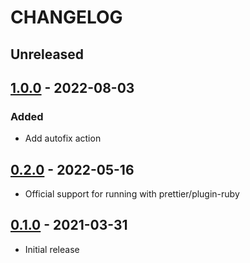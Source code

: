 # CHANGELOG

## Unreleased

## [1.0.0] - 2022-08-03

### Added
- Add autofix action

## [0.2.0] - 2022-05-16

- Official support for running with prettier/plugin-ruby

## [0.1.0] - 2021-03-31

- Initial release

[Unreleased]: https://github.com/planningcenter/balto-prettier/compare/v1.0.0..main
[1.0.0]: https://github.com/planningcenter/balto-prettier/compare/v0.2.0..v1.0.0
[0.2.0]: https://github.com/planningcenter/balto-prettier/compare/v0.1.0..v0.2.0
[0.1.0]: https://github.com/planningcenter/balto-prettier/compare/ddb3ef6..v0.1.0
